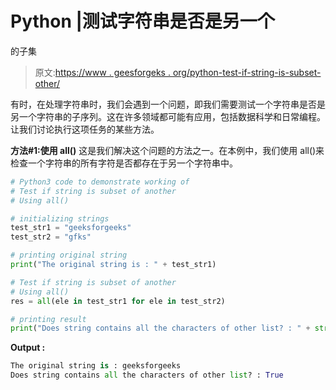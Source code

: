 # Python |测试字符串是否是另一个

的子集

> 原文:[https://www . geesforgeks . org/python-test-if-string-is-subset-other/](https://www.geeksforgeeks.org/python-test-if-string-is-subset-of-another/)

有时，在处理字符串时，我们会遇到一个问题，即我们需要测试一个字符串是否是另一个字符串的子序列。这在许多领域都可能有应用，包括数据科学和日常编程。让我们讨论执行这项任务的某些方法。

**方法#1:使用 all()**
这是我们解决这个问题的方法之一。在本例中，我们使用 all()来检查一个字符串的所有字符是否都存在于另一个字符串中。

```py
# Python3 code to demonstrate working of 
# Test if string is subset of another
# Using all()

# initializing strings
test_str1 = "geeksforgeeks"
test_str2 = "gfks"

# printing original string
print("The original string is : " + test_str1)

# Test if string is subset of another
# Using all()
res = all(ele in test_str1 for ele in test_str2)

# printing result 
print("Does string contains all the characters of other list? : " + str(res)) 
```

**Output :**

```py
The original string is : geeksforgeeks
Does string contains all the characters of other list? : True

```